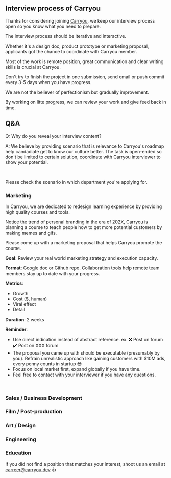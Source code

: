 ## Interview process of Carryou

Thanks for considering joining [Carryou](https://www.carryou.dev/), we keep our interview process open so you know what you need to prepare.

The interview process should be iterative and interactive. 

Whether it's a design doc, product prototype or marketing proposal, applicants got the chance to coordinate with Carryou member. 

Most of the work is remote position, great communication and clear writing skills is crucial at Carryou.

Don't try to finish the project in one submission, send email or push commit every 3-5 days when you have progress. 

We are not the believer of perfectionism but gradually improvement.

By working on litte progress, we can review your work and give feed back in time. 

## Q&A

Q: Why do you reveal your interview content?

A: We believe by providing scenario that is relevance to Carryou's roadmap help candadiate get to know our culture better. The task is open-ended so don't be limited to certain solution, coordinate with Carryou interviewer to show your potential.

<br />

Please check the scenario in which department you're applying for.

### Marketing 

In Carryou, we are dedicated to redesign learning experience by providing high quality courses and tools.

Notice the trend of personal branding in the era of 202X, Carryou is planning a course to teach people how to get more potential customers by making memes and gifs.

Please come up with a marketing proposal that helps Carryou promote the course.

**Goal**: Review your real world marketing strategy and execution capacity.

**Format**: Google doc or Github repo. Collaboration tools help remote team members stay up to date with your progress.

**Metrics**: 
* Growth
* Cost ($, human)
* Viral effect
* Detail

**Duration**: 2 weeks

**Reminder**:
* Use direct indication instead of abstract reference. ex. ❌ Post on forum ✔️ Post on XXX forum 
* The proposal you came up with should be executable (presumably by you). Refrain unrealistic approach like gaining customers with $10M ads, every penny counts in startup 😎
* Focus on local market first, expand globally if you have time.
* Feel free to contact with your interviewer if you have any questions.

<br />

### Sales / Business Development

### Film / Post-production

### Art / Design

### Engineering

### Education

If you did not find a position that matches your interest, shoot us an email at carreer@carryou.dev 👍